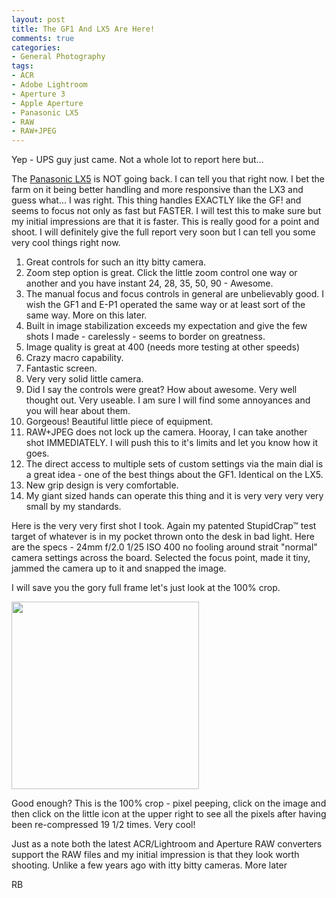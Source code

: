 ```yaml
---
layout: post
title: The GF1 And LX5 Are Here!
comments: true
categories:
- General Photography
tags:
- ACR
- Adobe Lightroom
- Aperture 3
- Apple Aperture
- Panasonic LX5
- RAW
- RAW+JPEG
---
```

Yep - UPS guy just came. Not a whole lot to report here but...

The <a href="http://www.amazon.com/gp/redirect.html?ie=UTF8&amp;location=http%3A%2F%2Fwww.amazon.com%2Fgp%2Foffer-listing%2FB003WJR69E%3Fie%3DUTF8%26ref_%3Ddp_olp_new%26qid%3D1284481941%26sr%3D8-1%26condition%3Dnew&amp;tag=rbde-20&amp;linkCode=ur2&amp;camp=1789&amp;creative=390957">Panasonic LX5</a> is NOT going back. I can tell you that right now. I bet the farm on it being better handling and more responsive than the LX3 and guess what... I was right. This thing handles EXACTLY like the GF! and seems to focus not only as fast but FASTER. I will test this to make sure but my initial impressions are that it is faster. This is really good for a point and shoot. I will definitely give the full report very soon but I can tell you some very cool things right now.
<ol>
	<li>Great controls for such an itty bitty camera.</li>
	<li>Zoom step option is great. Click the little zoom control one way or another and you have instant 24, 28, 35, 50, 90 - Awesome.</li>
	<li>The manual focus and focus controls in general are unbelievably good. I wish the GF1 and E-P1 operated the same way or at least sort of the same way. More on this later.</li>
	<li>Built in image stabilization exceeds my expectation and give the few shots I made - carelessly - seems to border on greatness.</li>
	<li>Image quality is great at 400 (needs more testing at other speeds)</li>
	<li>Crazy macro capability.</li>
	<li>Fantastic screen.</li>
	<li>Very very solid little camera.</li>
	<li>Did I say the controls were great? How about awesome. Very well thought out. Very useable. I am sure I will find some annoyances and you will hear about them.</li>
	<li>Gorgeous! Beautiful little piece of equipment.</li>
	<li>RAW+JPEG does not lock up the camera. Hooray, I can take another shot IMMEDIATELY. I will push this to it's limits and let you know how it goes.</li>
	<li>The direct access to multiple sets of custom settings via the main dial is a great idea - one of the best things about the GF1. Identical on the LX5.</li>
	<li>New grip design is very comfortable.</li>
	<li>My giant sized hands can operate this thing and it is very very very very small by my standards.</li>
</ol>
Here is the very very first shot I took. Again my patented StupidCrap™ test target of whatever is in my pocket thrown onto the desk in bad light. Here are the specs - 24mm f/2.0 1/25 ISO 400 no fooling around strait "normal" camera settings across the board. Selected the focus point, made it tiny, jammed the camera up to it and snapped the image.

I will save you the gory full frame let's just look at the 100% crop.

<a rel="prettyPhoto" href="http://photo.rwboyer.com/wp-content/uploads/2010/09/P1000003-big.jpg"><img class="alignnone size-medium wp-image-2414" title="P1000003-big" src="http://photo.rwboyer.com/wp-content/uploads/2010/09/P1000003-big-300x300.jpg" alt="" width="300" height="300" /></a>

Good enough? This is the 100% crop - pixel peeping, click on the image and then click on the little icon at the upper right to see all the pixels after having been re-compressed 19 1/2 times. Very cool!

Just as a note both the latest ACR/Lightroom and Aperture RAW converters support the RAW files and my initial impression is that they look worth shooting. Unlike a few years ago with itty bitty cameras. More later

RB